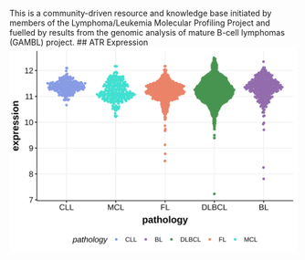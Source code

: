 
This is a community-driven resource and knowledge base initiated by members of the Lymphoma/Leukemia Molecular Profiling Project and fuelled by results from the genomic analysis of mature B-cell lymphomas (GAMBL) project. ## ATR Expression
![image](images/gene_expression/ATR_by_pathology.svg)
<!-- ORIGIN: reddyGeneticFunctionalDrivers2017 -->
<!-- DLBCL: reddyGeneticFunctionalDrivers2017 -->
